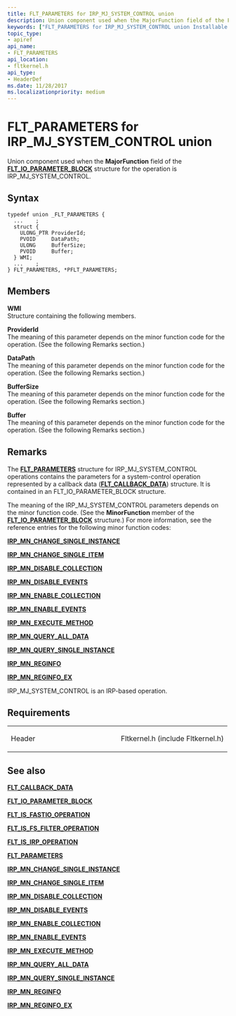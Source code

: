 ```yaml
---
title: FLT_PARAMETERS for IRP_MJ_SYSTEM_CONTROL union
description: Union component used when the MajorFunction field of the FLT\_IO\_PARAMETER\_BLOCK structure for the operation is IRP\_MJ\_SYSTEM\_CONTROL.
keywords: ["FLT_PARAMETERS for IRP_MJ_SYSTEM_CONTROL union Installable File System Drivers", "FLT_PARAMETERS union Installable File System Drivers", "PFLT_PARAMETERS union pointer Installable File System Drivers"]
topic_type:
- apiref
api_name:
- FLT_PARAMETERS
api_location:
- fltkernel.h
api_type:
- HeaderDef
ms.date: 11/28/2017
ms.localizationpriority: medium
---
```


# FLT\_PARAMETERS for IRP\_MJ\_SYSTEM\_CONTROL union


Union component used when the **MajorFunction** field of the [**FLT\_IO\_PARAMETER\_BLOCK**](/windows-hardware/drivers/ddi/fltkernel/ns-fltkernel-_flt_io_parameter_block) structure for the operation is IRP\_MJ\_SYSTEM\_CONTROL.

## Syntax

```ManagedCPlusPlus
typedef union _FLT_PARAMETERS {
  ...    ;
  struct {
    ULONG_PTR ProviderId;
    PVOID     DataPath;
    ULONG     BufferSize;
    PVOID     Buffer;
  } WMI;
  ...    ;
} FLT_PARAMETERS, *PFLT_PARAMETERS;
```

## Members

**WMI**  
Structure containing the following members.

**ProviderId**  
The meaning of this parameter depends on the minor function code for the operation. (See the following Remarks section.)

**DataPath**  
The meaning of this parameter depends on the minor function code for the operation. (See the following Remarks section.)

**BufferSize**  
The meaning of this parameter depends on the minor function code for the operation. (See the following Remarks section.)

**Buffer**  
The meaning of this parameter depends on the minor function code for the operation. (See the following Remarks section.)

## Remarks

The [**FLT\_PARAMETERS**](/windows-hardware/drivers/ddi/fltkernel/ns-fltkernel-_flt_parameters) structure for IRP\_MJ\_SYSTEM\_CONTROL operations contains the parameters for a system-control operation represented by a callback data ([**FLT\_CALLBACK\_DATA**](/windows-hardware/drivers/ddi/fltkernel/ns-fltkernel-_flt_callback_data)) structure. It is contained in an FLT\_IO\_PARAMETER\_BLOCK structure.

The meaning of the IRP\_MJ\_SYSTEM\_CONTROL parameters depends on the minor function code. (See the **MinorFunction** member of the [**FLT\_IO\_PARAMETER\_BLOCK**](/windows-hardware/drivers/ddi/fltkernel/ns-fltkernel-_flt_io_parameter_block) structure.) For more information, see the reference entries for the following minor function codes:

[**IRP\_MN\_CHANGE\_SINGLE\_INSTANCE**](../kernel/irp-mn-change-single-instance.md)

[**IRP\_MN\_CHANGE\_SINGLE\_ITEM**](../kernel/irp-mn-change-single-item.md)

[**IRP\_MN\_DISABLE\_COLLECTION**](../kernel/irp-mn-disable-collection.md)

[**IRP\_MN\_DISABLE\_EVENTS**](../kernel/irp-mn-disable-events.md)

[**IRP\_MN\_ENABLE\_COLLECTION**](../kernel/irp-mn-enable-collection.md)

[**IRP\_MN\_ENABLE\_EVENTS**](../kernel/irp-mn-enable-events.md)

[**IRP\_MN\_EXECUTE\_METHOD**](../kernel/irp-mn-execute-method.md)

[**IRP\_MN\_QUERY\_ALL\_DATA**](../kernel/irp-mn-query-all-data.md)

[**IRP\_MN\_QUERY\_SINGLE\_INSTANCE**](../kernel/irp-mn-query-single-instance.md)

[**IRP\_MN\_REGINFO**](../kernel/irp-mn-reginfo.md)

[**IRP\_MN\_REGINFO\_EX**](../kernel/irp-mn-reginfo-ex.md)

IRP\_MJ\_SYSTEM\_CONTROL is an IRP-based operation.

## Requirements

<table>
<colgroup>
<col width="50%" />
<col width="50%" />
</colgroup>
<tbody>
<tr class="odd">
<td align="left"><p>Header</p></td>
<td align="left">Fltkernel.h (include Fltkernel.h)</td>
</tr>
</tbody>
</table>

## See also


[**FLT\_CALLBACK\_DATA**](/windows-hardware/drivers/ddi/fltkernel/ns-fltkernel-_flt_callback_data)

[**FLT\_IO\_PARAMETER\_BLOCK**](/windows-hardware/drivers/ddi/fltkernel/ns-fltkernel-_flt_io_parameter_block)

[**FLT\_IS\_FASTIO\_OPERATION**](/windows-hardware/drivers/ddi/index)

[**FLT\_IS\_FS\_FILTER\_OPERATION**](/previous-versions/ff544648(v=vs.85))

[**FLT\_IS\_IRP\_OPERATION**](/previous-versions/ff544654(v=vs.85))

[**FLT\_PARAMETERS**](/windows-hardware/drivers/ddi/fltkernel/ns-fltkernel-_flt_parameters)

[**IRP\_MN\_CHANGE\_SINGLE\_INSTANCE**](../kernel/irp-mn-change-single-instance.md)

[**IRP\_MN\_CHANGE\_SINGLE\_ITEM**](../kernel/irp-mn-change-single-item.md)

[**IRP\_MN\_DISABLE\_COLLECTION**](../kernel/irp-mn-disable-collection.md)

[**IRP\_MN\_DISABLE\_EVENTS**](../kernel/irp-mn-disable-events.md)

[**IRP\_MN\_ENABLE\_COLLECTION**](../kernel/irp-mn-enable-collection.md)

[**IRP\_MN\_ENABLE\_EVENTS**](../kernel/irp-mn-enable-events.md)

[**IRP\_MN\_EXECUTE\_METHOD**](../kernel/irp-mn-execute-method.md)

[**IRP\_MN\_QUERY\_ALL\_DATA**](../kernel/irp-mn-query-all-data.md)

[**IRP\_MN\_QUERY\_SINGLE\_INSTANCE**](../kernel/irp-mn-query-single-instance.md)

[**IRP\_MN\_REGINFO**](../kernel/irp-mn-reginfo.md)

[**IRP\_MN\_REGINFO\_EX**](../kernel/irp-mn-reginfo-ex.md)

 

